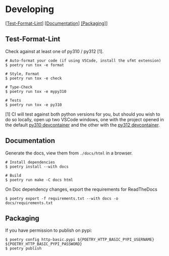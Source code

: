 # Developing

[[Test-Format-Lint](#test-format-lint)] [[Documentation](#documentation)] [[Packaging]](#packaging)]


## Test-Format-Lint

Check against at least one of py310 / py312 [1].

```
# Auto-format your code (if using VSCode, install the ufmt extension)
$ poetry run tox -e format

# Style, Format
$ poetry run tox -e check

# Type-Check
$ poetry run tox -e mypy310

# Tests
$ poetry run tox -e py310
```

[1] CI will test against both python versions for you, but should you wish to do so locally, open up two VSCode windows, one with the project opened in the default [py310 devcontainer](.devcontainer) and the other with the [py312 devcontainer](.devcontainer/py312).

## Documentation

Generate the docs, view them from `./docs/html` in a browser.

```
# Install dependencies
$ poetry install --with docs

# Build
$ poetry run make -C docs html
```

On Doc dependency changes, export the requirements for ReadTheDocs

```
$ poetry export -f requirements.txt --with docs -o docs/requirements.txt
```

## Packaging

If you have permission to publish on pypi:

```
$ poetry config http-basic.pypi ${POETRY_HTTP_BASIC_PYPI_USERNAME} ${POETRY_HTTP_BASIC_PYPI_PASSWORD}
$ poetry publish
```
